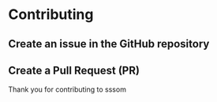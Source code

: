 # Contributing

## Create an issue in the GitHub repository

## Create a Pull Request (PR)

Thank you for contributing to sssom